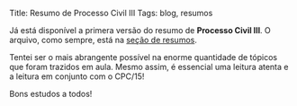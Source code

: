 Title: Resumo de Processo Civil III
Tags: blog, resumos

Já está disponível a primera versão do resumo de **Processo Civil III**.
O arquivo, como sempre, está na [seção de resumos](pages/resumos.html).

Tentei ser o mais abrangente possível na enorme quantidade de tópicos
que foram trazidos em aula. Mesmo assim, é essencial uma leitura atenta
e a leitura em conjunto com o CPC/15!

Bons estudos a todos!

<!-- Local Variables: -->
<!-- coding: utf-8-unix -->
<!-- End: -->
